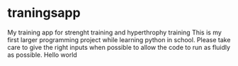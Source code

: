 # traningsapp
My training app for strenght training and hyperthrophy training
This is my first larger programming project while learning python in school. Please take care to give the right inputs when possible to allow the code to run as fluidly as possible.
Hello world
